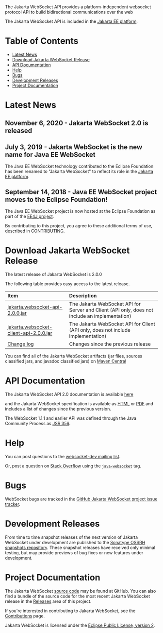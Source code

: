 <br>

The Jakarta WebSocket API provides a platform-independent
websocket protocol API to build bidirectional communications
over the web

The Jakarta WebSocket API is included in the [Jakarta EE platform](https://jakarta.ee/).

# Table of Contents
* [Latest News](#Latest_News)
* [Download Jakarta WebSocket Release](#Download_Jakarta_WebSocket_Release)
* [API Documentation](#API_Documentation)
* [Help](#Help)
* [Bugs](#Bugs)
* [Development Releases](#Development_Releases)
* [Project Documentation](#Project_Documentation)

# <a name="Latest_News"></a>Latest News

## November 6, 2020 - Jakarta WebSocket 2.0 is released ##

## July 3, 2019 - Jakarta WebSocket is the new name for Java EE WebSocket ##

The Java EE WebSocket technology contributed to the Eclipse Foundation has been renamed
to "Jakarta WebSocket" to reflect its role in the
[Jakarta EE platform](https://jakarta.ee/).

## September 14, 2018 - Java EE WebSocket project moves to the Eclipse Foundation! ##

The Java EE WebSocket project is now hosted at the Eclipse Foundation as part of
the [EE4J project](https://projects.eclipse.org/projects/ee4j).

By contributing to this project, you agree to these additional terms of
use, described in [CONTRIBUTING](CONTRIBUTING.md).

# <a name="Download_Jakarta_WebSocket_Release">Download Jakarta WebSocket Release</a>

The latest release of Jakarta WebSocket is 2.0.0

The following table provides easy access to the latest release.

|Item|Description|
|:---|:----------|
|[jakarta.websocket-api-2.0.0.jar](https://search.maven.org/remotecontent?filepath=jakarta/websocket/jakarta.websocket-api/2.0.0/jakarta.websocket-api-2.0.0.jar)|The Jakarta WebSocket API for Server and Client (API only, does not include an implementation)|
|[jakarta.websocket-client-api-2.0.0.jar](https://search.maven.org/remotecontent?filepath=jakarta/websocket/jakarta.websocket-client-api/2.0.0/jakarta.websocket-client-api-2.0.0.jar)|The Jakarta WebSocket API for Client (API only, does not include implementation)|
|[Change log](https://jakarta.ee/specifications/websocket/2.0/websocket-spec-2.0.html#changes)|Changes since the previous release|

You can find all of the Jakarta WebSocket artifacts
(jar files, sources classified jars, and javadoc classified jars) on
[Maven Central](https://search.maven.org/artifact/jakarta.websocket/jakarta.websocket-api/2.0.0/jar)

# <a name="API_Documentation"></a>API Documentation

The Jakarta WebSocket API 2.0 documentation is available
[here](https://jakarta.ee/specifications/websocket/2.0/apidocs)

and the Jakarta WebSocket specification is available as [HTML](https://jakarta.ee/specifications/websocket/2.0/websocket-spec-2.0.html) or 
[PDF](https://jakarta.ee/specifications/websocket/2.0/websocket-spec-2.0.pdf) and includes a list of changes since the previous version.

The WebSocket 1.1.1 and earlier API was defined through the Java Community Process as
[JSR 356](http://jcp.org/en/jsr/detail?id=356).


# <a name="Help"></a>Help

You can post questions to the
[websocket-dev mailing list](https://accounts.eclipse.org/mailing-list/websocket-dev).

Or, post a question on [Stack Overflow](https://stackoverflow.com/) using the
[`java-websocket`](https://stackoverflow.com/questions/tagged/java-websocket) tag.

# <a name="Bugs"></a>Bugs

WebSocket bugs are tracked in the
[GitHub Jakarta WebSocket project issue tracker](https://github.com/eclipse-ee4j/websocket-api/issues).

# <a name="Development_Releases"></a>Development Releases

From time to time snapshot releases of the next version of Jakarta WebSocket
under development are published to the
[Sonatype OSSRH snapshots repository](https://oss.sonatype.org/content/repositories/snapshots/).
These snapshot releases have received only minimal testing, but may
provide previews of bug fixes or new features under development.

# <a name="Project_Documentation"></a>Project Documentation

The Jakarta WebSocket [source code](https://github.com/eclipse-ee4j/websocket-api) may be found
at GitHub. You can also find a bundle of the source code for the most recent Jakarta WebSocket
release in the [Releases](https://github.com/eclipse-ee4j/websocket-api/releases) area of
this project.

If you're interested in contributing to Jakarta WebSocket, see the
[Contributions](https://github.com/eclipse-ee4j/websocket-api/blob/master/CONTRIBUTING.md) page.

Jakarta WebSocket is licensed under the
[Eclipse Public License, version 2](https://github.com/eclipse-ee4j/websocket-api/blob/master/LICENSE.md).
